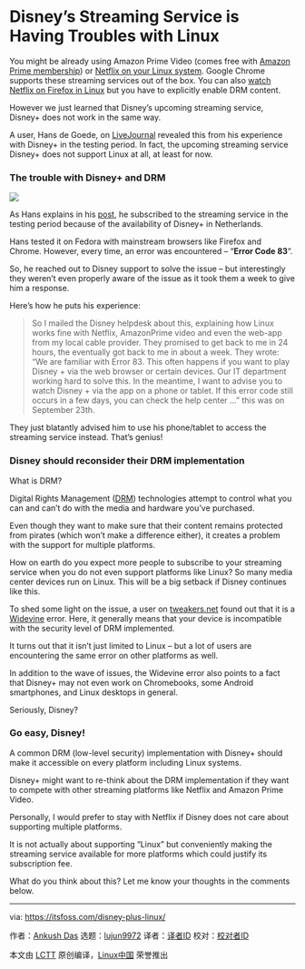 [#]: collector: (lujun9972)
[#]: translator: ( )
[#]: reviewer: ( )
[#]: publisher: ( )
[#]: url: ( )
[#]: subject: (Disney’s Streaming Service is Having Troubles with Linux)
[#]: via: (https://itsfoss.com/disney-plus-linux/)
[#]: author: (Ankush Das https://itsfoss.com/author/ankush/)

Disney’s Streaming Service is Having Troubles with Linux
======

You might be already using Amazon Prime Video (comes free with [Amazon Prime membership][1]) or [Netflix on your Linux system][2]. Google Chrome supports these streaming services out of the box. You can also [watch Netflix on Firefox in Linux][3] but you have to explicitly enable DRM content.

However we just learned that Disney’s upcoming streaming service, Disney+ does not work in the same way.

A user, Hans de Goede, on [LiveJournal][4] revealed this from his experience with Disney+ in the testing period. In fact, the upcoming streaming service Disney+ does not support Linux at all, at least for now.

### The trouble with Disney+ and DRM

![][5]

As Hans explains in his [post][4], he subscribed to the streaming service in the testing period because of the availability of Disney+ in Netherlands.

Hans tested it on Fedora with mainstream browsers like Firefox and Chrome. However, every time, an error was encountered – “**Error Code 83**“.

So, he reached out to Disney support to solve the issue – but interestingly they weren’t even properly aware of the issue as it took them a week to give him a response.

Here’s how he puts his experience:

> So I mailed the Disney helpdesk about this, explaining how Linux works fine with Netflix, AmazonPrime video and even the web-app from my local cable provider. They promised to get back to me in 24 hours, the eventually got back to me in about a week. They wrote: “We are familiar with Error 83. This often happens if you want to play Disney + via the web browser or certain devices. Our IT department working hard to solve this. In the meantime, I want to advise you to watch Disney + via the app on a phone or tablet. If this error code still occurs in a few days, you can check the help center …” this was on September 23th.

They just blatantly advised him to use his phone/tablet to access the streaming service instead. That’s genius!

### Disney should reconsider their DRM implementation

What is DRM?

Digital Rights Management ([DRM][6]) technologies attempt to control what you can and can’t do with the media and hardware you’ve purchased.

Even though they want to make sure that their content remains protected from pirates (which won’t make a difference either), it creates a problem with the support for multiple platforms.

How on earth do you expect more people to subscribe to your streaming service when you do not even support platforms like Linux? So many media center devices run on Linux. This will be a big setback if Disney continues like this.

To shed some light on the issue, a user on [tweakers.net][7] found out that it is a [Widevine][8] error. Here, it generally means that your device is incompatible with the security level of DRM implemented.

It turns out that it isn’t just limited to Linux – but a lot of users are encountering the same error on other platforms as well.

In addition to the wave of issues, the Widevine error also points to a fact that Disney+ may not even work on Chromebooks, some Android smartphones, and Linux desktops in general.

Seriously, Disney?

### Go easy, Disney!

A common DRM (low-level security) implementation with Disney+ should make it accessible on every platform including Linux systems.

Disney+ might want to re-think about the DRM implementation if they want to compete with other streaming platforms like Netflix and Amazon Prime Video.

Personally, I would prefer to stay with Netflix if Disney does not care about supporting multiple platforms.

It is not actually about supporting “Linux” but conveniently making the streaming service available for more platforms which could justify its subscription fee.

What do you think about this? Let me know your thoughts in the comments below.

--------------------------------------------------------------------------------

via: https://itsfoss.com/disney-plus-linux/

作者：[Ankush Das][a]
选题：[lujun9972][b]
译者：[译者ID](https://github.com/译者ID)
校对：[校对者ID](https://github.com/校对者ID)

本文由 [LCTT](https://github.com/LCTT/TranslateProject) 原创编译，[Linux中国](https://linux.cn/) 荣誉推出

[a]: https://itsfoss.com/author/ankush/
[b]: https://github.com/lujun9972
[1]: https://www.amazon.com/tryprimefree?tag=chmod7mediate-20
[2]: https://itsfoss.com/watch-netflix-in-ubuntu-linux/
[3]: https://itsfoss.com/netflix-firefox-linux/
[4]: https://hansdegoede.livejournal.com/22338.html
[5]: https://i0.wp.com/itsfoss.com/wp-content/uploads/2019/10/disney-plus-linux.jpg?resize=800%2C450&ssl=1
[6]: https://www.eff.org/issues/drm
[7]: https://tweakers.net/nieuws/157224/disney+-start-met-gratis-proefperiode-van-twee-maanden-in-nederland.html?showReaction=13428408#r_13428408
[8]: https://www.widevine.com/
